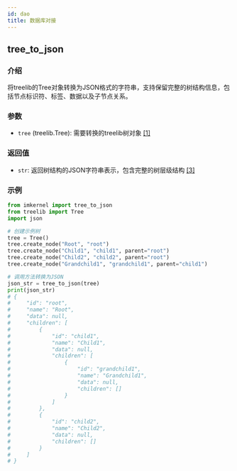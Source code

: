 ```yaml
---
id: dao
title: 数据库对接
---
```

## tree_to_json

### 介绍
将treelib的Tree对象转换为JSON格式的字符串，支持保留完整的树结构信息，包括节点标识符、标签、数据以及子节点关系。

### 参数
- `tree` (treelib.Tree): 需要转换的treelib树对象 [[1]](https://poe.com/citation?message_id=276539458238&citation=1)

### 返回值
- `str`: 返回树结构的JSON字符串表示，包含完整的树层级结构 [[3]](https://poe.com/citation?message_id=276539458238&citation=3)

### 示例
```python
from imkernel import tree_to_json
from treelib import Tree
import json

# 创建示例树
tree = Tree()
tree.create_node("Root", "root")
tree.create_node("Child1", "child1", parent="root")
tree.create_node("Child2", "child2", parent="root")
tree.create_node("Grandchild1", "grandchild1", parent="child1")

# 调用方法转换为JSON
json_str = tree_to_json(tree)
print(json_str)
# {
#     "id": "root",
#     "name": "Root",
#     "data": null,
#     "children": [
#         {
#             "id": "child1",
#             "name": "Child1",
#             "data": null,
#             "children": [
#                 {
#                     "id": "grandchild1",
#                     "name": "Grandchild1",
#                     "data": null,
#                     "children": []
#                 }
#             ]
#         },
#         {
#             "id": "child2",
#             "name": "Child2",
#             "data": null,
#             "children": []
#         }
#     ]
# }
